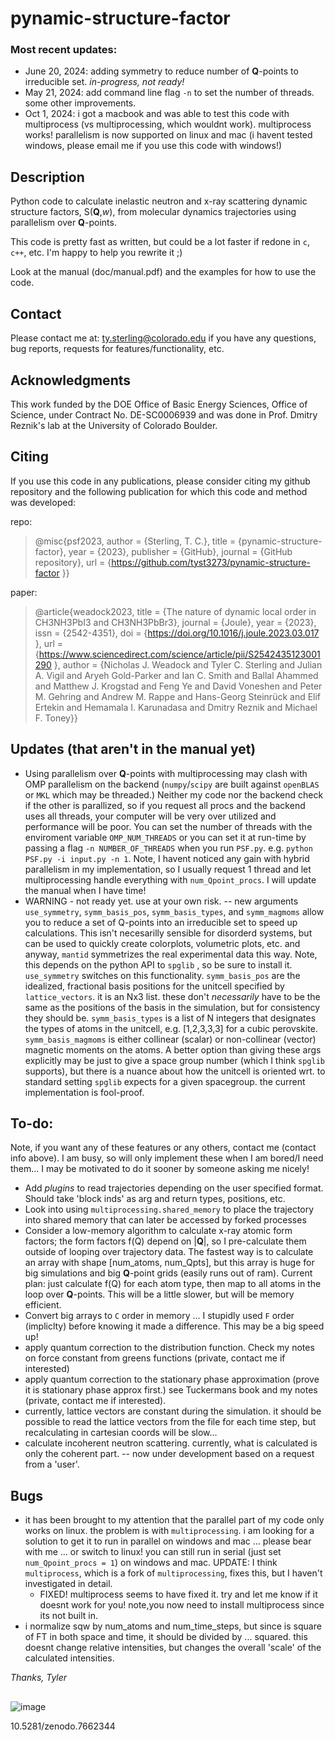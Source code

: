 # pynamic-structure-factor

### Most recent updates:
- June 20, 2024: adding symmetry to reduce number of **Q**-points to irreducible set. *in-progress, not ready!*
- May 21, 2024: add command line flag `-n` to set the number of threads. some other improvements.
- Oct 1, 2024: i got a macbook and was able to test this code with multiprocess (vs multiprocessing, which wouldnt work). multiprocess works! parallelism is now supported on linux and mac (i havent tested windows, please email me if you use this code with windows!)

## Description
Python code to calculate inelastic neutron and x-ray scattering dynamic structure factors, S(**Q**,*w*), from molecular dynamics trajectories using parallelism over **Q**-points.

This code is pretty fast as written, but could be a lot faster if redone in `c`, `c++`, etc. I'm happy to help you rewrite it ;)

Look at the manual (doc/manual.pdf) and the examples for how to use the code.

## Contact
Please contact me at:
    ty.sterling@colorado.edu
if you have any questions, bug reports, requests for features/functionality, etc.

## Acknowledgments
This work funded by the DOE Office of Basic Energy Sciences, Office of Science, under Contract No. DE-SC0006939 and was done in Prof. Dmitry Reznik's lab at the University of Colorado Boulder.

## Citing
If you use this code in any publications, please consider citing my github repository and the following 
publication for which this code and method was developed: 

repo:
> @misc{psf2023, 
  author = {Sterling, T. C.}, 
  title = {pynamic-structure-factor},
  year = {2023},
  publisher = {GitHub},
  journal = {GitHub repository},
  url = {https://github.com/tyst3273/pynamic-structure-factor }}

paper:
> @article{weadock2023,
  title = {The nature of dynamic local order in CH3NH3PbI3 and CH3NH3PbBr3},
  journal = {Joule},
  year = {2023},
  issn = {2542-4351},
  doi = {https://doi.org/10.1016/j.joule.2023.03.017 },
  url = {https://www.sciencedirect.com/science/article/pii/S2542435123001290 },
  author = {Nicholas J. Weadock and Tyler C. Sterling and Julian A. Vigil and 
           Aryeh Gold-Parker and Ian C. Smith and Ballal Ahammed and Matthew J. Krogstad 
           and Feng Ye and David Voneshen and Peter M. Gehring and Andrew M. Rappe and 
           Hans-Georg Steinrück and Elif Ertekin and Hemamala I. Karunadasa and 
           Dmitry Reznik and Michael F. Toney}}

## Updates (that aren't in the manual yet)
- Using parallelism over **Q**-points with multiprocessing may clash with OMP parallelism on the backend (`numpy`/`scipy` are built against `openBLAS` or `MKL` which may be threaded.) Neither my code nor the backend check if the other is parallized, so if you request all procs and the backend uses all threads, your computer will be very over utilized and performance will be poor. You can set the number of threads with the enviroment variable `OMP_NUM_THREADS` or you can set it at run-time by passing a flag `-n NUMBER_OF_THREADS` when you run `PSF.py`. e.g. `python PSF.py -i input.py -n 1`. Note, I havent noticed any gain with hybrid parallelism in my implementation, so I usually request 1 thread and let multiprocessing handle everything with `num_Qpoint_procs`. I will update the manual when I have time! 
- WARNING - not ready yet. use at your own risk. -- new arguments `use_symmetry`, `symm_basis_pos`, `symm_basis_types`, and `symm_magmoms` allow you to reduce a set of Q-points into an irreducible set to speed up calculations. This isn't necesarilly sensible for disorderd systems, but can be used to quickly create colorplots, volumetric plots, etc. and anyway, `mantid` symmetrizes the real experimental data this way. Note, this depends on the python API to `spglib` , so be sure to install it. `use_symmetry` switches on this functionality. `symm_basis_pos` are the idealized, fractional basis positions for the unitcell specified by `lattice_vectors`. it is an Nx3 list. these don't *necessarily* have to be the same as the positions of the basis in the simulation, but for consistency they should be. `symm_basis_types` is a list of N integers that designates the types of atoms in the unitcell, e.g. [1,2,3,3,3] for a cubic perovskite. `symm_basis_magmoms` is either collinear (scalar) or non-collinear (vector) magnetic moments on the atoms. A better option than giving these args explicitly may be just to give a space group number (which I think `spglib` supports), but there is a nuance about how the unitcell is oriented wrt. to standard setting `spglib` expects for a given spacegroup. the current implementation is fool-proof. 

## To-do:
Note, if you want any of these features or any others, contact me (contact info above). I am busy, so will only implement these when I am bored/I need them... I may be motivated to do it sooner by someone asking me nicely!
- Add *plugins* to read trajectories depending on the user specified format. Should take 'block inds' as arg and return types, positions, etc. 
- Look into using `multiprocessing.shared_memory` to place the trajectory into shared memory that can later be accessed by forked processes
- Consider a low-memory algorithm to calculate x-ray atomic form factors; the form factors f(Q) depend on |**Q**|, so I pre-calculate them outside of looping over trajectory data. The fastest way is to calculate an array with shape [num_atoms, num_Qpts], but this array is huge for big simulations and big **Q**-point grids (easily runs out of ram). Current plan: just calculate f(Q) for each atom type, then map to all atoms in the loop over **Q**-points. This will be a little slower, but will be memory efficient. 
- Convert big arrays to `C` order in memory ... I stupidly used `F` order (impliclty) before knowing it made a difference. This may be a big speed up!
- apply quantum correction to the distribution function. Check my notes on force constant from greens functions (private, contact me if interested)
- apply quantum correction to the stationary phase approximation (prove it is stationary phase approx first.) see Tuckermans book and my notes (private, contact me if interested). 
- currently, lattice vectors are constant during the simulation. it should be possible to read the lattice vectors from the file for each time step, but recalculating in cartesian coords will be slow...
- calculate incoherent neutron scattering. currently, what is calculated is only the coherent part. -- now under development based on a request from a 'user'.

## Bugs
- it has been brought to my attention that the parallel part of my code only works on linux. the problem is with `multiprocessing`. i am looking for a solution to get it to run in parallel on windows and mac ... please bear with me ... or switch to linux! you can still run in serial (just set `num_Qpoint_procs = 1`) on windows and mac. UPDATE: I think `multiprocess`, which is a fork of `multiprocessing`, fixes this, but I haven't investigated in detail. 
    - FIXED! multiprocess seems to have fixed it. try and let me know if it doesnt work for you! note,you now need to install multiprocess since its not built in.
- i normalize sqw by num_atoms and num_time_steps, but since is square of FT in both space and time, it should be divided by ... squared. this doesnt change relative intensities, but changes the overall 'scale' of the calculated intensities. 

*Thanks, Tyler*

## 
![image](https://user-images.githubusercontent.com/35535765/220440178-00a59db5-2dae-4774-9e0d-2f3de4752dfd.png)

10.5281/zenodo.7662344
